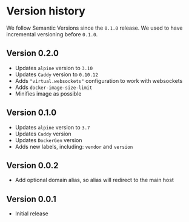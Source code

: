 # Version history

We follow Semantic Versions since the `0.1.0` release.
We used to have incremental versioning before `0.1.0`.


## Version 0.2.0

- Updates `alpine` version to `3.10`
- Updates `Caddy` version to `0.10.12`
- Adds `"virtual.websockets"` configuration to work with websockets
- Adds `docker-image-size-limit`
- Minifies image as possible


## Version 0.1.0

- Updates `alpine` version to `3.7`
- Updates `Caddy` version
- Updates `DockerGen` version
- Adds new labels, including: `vendor` and `version`


## Version 0.0.2

- Add optional domain alias, so alias will redirect to the main host


## Version 0.0.1

- Initial release
